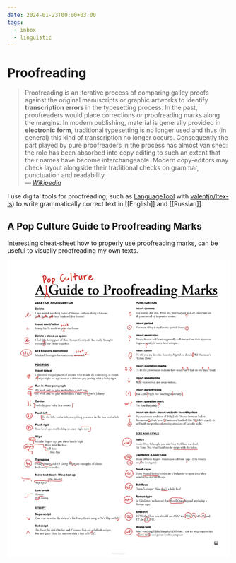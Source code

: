 ```yaml
---
date: 2024-01-23T00:00+03:00
tags:
  - inbox
  - linguistic
---
```


# Proofreading

> Proofreading is an iterative process of comparing galley proofs against the
> original manuscripts or graphic artworks to identify **transcription errors**
> in the typesetting process. In the past, proofreaders would place corrections
> or proofreading marks along the margins. In modern publishing, material is
> generally provided in **electronic form**, traditional typesetting is no
> longer used and thus (in general) this kind of transcription no longer occurs.
> Consequently the part played by pure proofreaders in the process has almost
> vanished: the role has been absorbed into copy editing to such an extent that
> their names have become interchangeable. Modern copy-editors may check layout
> alongside their traditional checks on grammar, punctuation and readability.\
> — <cite>[Wikipedia](https://en.wikipedia.org/wiki/Proofreading)</cite>

I use digital tools for proofreading, such as
[LanguageTool](https://languagetool.org/ru) with
[valentjn/ltex-ls](https://github.com/valentjn/ltex-ls)) to write grammatically
correct text in [[English]] and [[Russian]].

## A Pop Culture Guide to Proofreading Marks

Interesting cheat-sheet how to properly use proofreading marks, can be useful
to visually proofreading my own texts.

[![A Pop Culture Guide to Proofreading Marks](./img/ref-Proofreading.webp)](https://popchart.co/products/a-pop-culture-guide-to-proofreading-marks)
